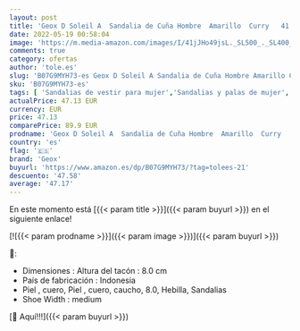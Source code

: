 ```yaml
---
layout: post
title: 'Geox D Soleil A  Sandalia de Cuña Hombre  Amarillo  Curry   41 EU'
date: 2022-05-19 00:58:04
image: 'https://m.media-amazon.com/images/I/41jJHo49jsL._SL500_._SL400_.jpg'
comments: true
category: ofertas
author: 'tole.es'
slug: 'B07G9MYH73-es Geox D Soleil A Sandalia de Cuña Hombre Amarillo Curry 41 EU'
sku: 'B07G9MYH73-es'
tags: [ 'Sandalias de vestir para mujer','Sandalias y palas de mujer','Zapatos','Zapatos para mujer','Zapatos y complementos','geox','sandalia','🇪🇸', ]
actualPrice: 47.13 EUR
currency: EUR
price: 47.13
comparePrice: 89.9 EUR
prodname: 'Geox D Soleil A  Sandalia de Cuña Hombre  Amarillo  Curry   41 EU'
country: 'es'
flag: '🇪🇸'
brand: 'Geox'
buyurl: 'https://www.amazon.es/dp/B07G9MYH73/?tag=tolees-21'
descuento: '47.58'
average: '47.17'
---
```


En este momento está [{{< param title >}}]({{< param buyurl >}}) en el siguiente enlace!

[![{{< param prodname >}}]({{< param image >}})]({{< param buyurl >}})

🔎:

- Dimensiones : Altura del tacón : 8.0 cm
- País de fabricación : Indonesia
- Piel , cuero, Piel , cuero, caucho, 8.0, Hebilla, Sandalias
- Shoe Width : medium

[🛒 Aquí!!!]({{< param buyurl >}})
